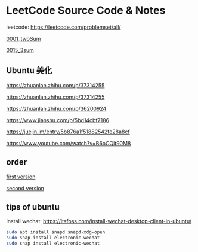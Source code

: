 # LeetCode Source Code & Notes

leetcode: https://leetcode.com/problemset/all/

[0001_twoSum](note/0001.twoSum.md)

[0015_3sum](note/0015.3Sum.md)

## Ubuntu 美化


https://zhuanlan.zhihu.com/p/37314255

https://zhuanlan.zhihu.com/p/37314255

https://zhuanlan.zhihu.com/p/36200924

https://www.jianshu.com/p/5bd14cbf7186

https://juejin.im/entry/5b876a1f51882542fe28a8cf

https://www.youtube.com/watch?v=B6oCQit90M8


## order

[first version](
https://qbview.url.cn/getResourceInfo?appid=62&url=https%3A%2F%2Fyzygitzh.github.io%2Falgorithm%2F2018%2F11%2F09%2Fleetcode-summary.html%3Fnsukey%3DaJcIesIiRnyd3O1fNKkyu%252B%252BjyiU1DpibZu6%252BTUXQq5kCFu21MAlM%252B7mTXXyIXHIjCxw7rzac5weaCU7IEILBRABprMGOhHrJLhelGqJ%252F4%252BkHX7Yyv5ZA%252FdWpSii9GXxS4cfT91xZLLA6XbF%252BGjBVGHPJ2hsL%252F6BrauZGTH3boG6uDdauIPALYkbhsPvRU9PPj5fKhXbVhvNzBZ9Uk6XsfQ%253D%253D&openid=ooa-VuOoORqmihp5MPBSlXDW5sW0&version=10000&doview=1&platformtype=)

[second version](https://cspiration.com/leetcodeClassification)


## tips of ubuntu

Install wechat: https://itsfoss.com/install-wechat-desktop-client-in-ubuntu/

```sh
sudo apt install snapd snapd-xdg-open
sudo snap install electronic-wechat
sudo snap install electronic-wechat
```
